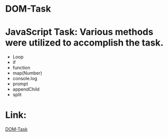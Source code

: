 # DOM-Task
# JavaScript Task: Various methods were utilized to accomplish the task.
- Loop
- if
- function
- map(Number)
- console.log
- prompt
- appendChild
- split
  
# Link: 
[DOM-Task]()